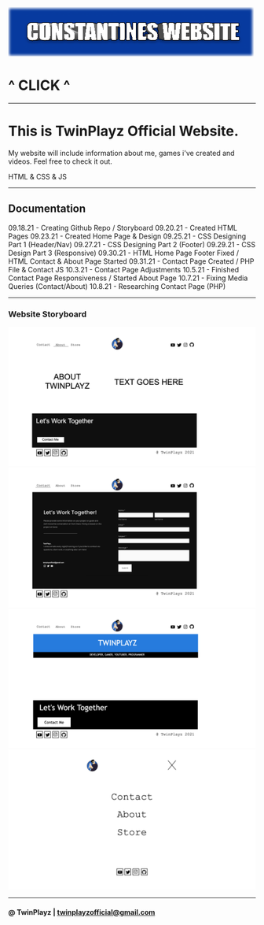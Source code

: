 
[![Website](https://github.com/ConstantineLinardakis/OfficialWebsite/blob/main/doc/THUMBNAIL.png)](https://constantinelinardakis.github.io/TwinPlayzOfficial/index.html)

# ^ CLICK  ^

___

# This is TwinPlayz Official Website. 
My website will include information about me, games i've created and videos. Feel free to check it out.

<dl>
  <dt>HTML & CSS & JS </dt>
</dl>

___

## Documentation

09.18.21 - Creating Github Repo / Storyboard
09.20.21 - Created HTML Pages
09.23.21 - Created Home Page & Design
09.25.21 - CSS Designing Part 1 (Header/Nav)
09.27.21 - CSS Designing Part 2 (Footer)
09.29.21 - CSS Design Part 3 (Responsive)
09.30.21 - HTML Home Page Footer Fixed / HTML Contact & About Page Started
09.31.21 - Contact Page Created / PHP File & Contact JS
10.3.21 - Contact Page Adjustments
10.5.21 - Finished Contact Page Responsiveness / Started About Page
10.7.21 - Fixing Media Queries (Contact/About)
10.8.21 - Researching Contact Page (PHP)

___

### Website Storyboard
<img src="https://raw.githubusercontent.com/ConstantineLinardakis/TwinPlayzOfficial/main/src/assets/AboutPage.png">
<img src="https://raw.githubusercontent.com/ConstantineLinardakis/TwinPlayzOfficial/main/src/assets/ContactPage.png">
<img src="https://raw.githubusercontent.com/ConstantineLinardakis/TwinPlayzOfficial/main/src/assets/Home%20Page.png">
<img src="https://raw.githubusercontent.com/ConstantineLinardakis/TwinPlayzOfficial/main/src/assets/ShortSizePage.png">

___
#### @ TwinPlayz | twinplayzofficial@gmail.com


 
